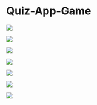 # Quiz-App-Game


![](İmages/image1.png)

![](İmages/image2.png)


![](İmages/image3.png)


![](İmages/image4ek.png)

![](İmages/image5.png)



![](İmages/image6.png)


![](İmages/image7.png)
